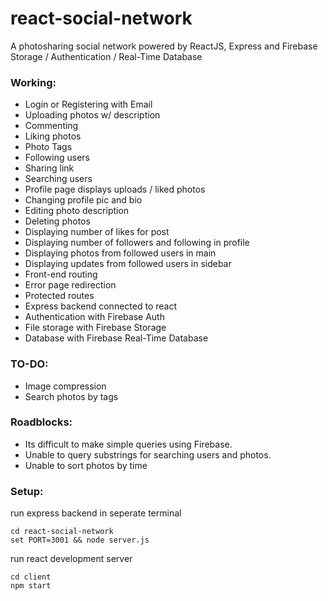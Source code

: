 # react-social-network

A photosharing social network powered by ReactJS, Express and Firebase Storage / Authentication / Real-Time Database

### Working:

- Login or Registering with Email
- Uploading photos w/ description
- Commenting
- Liking photos
- Photo Tags
- Following users
- Sharing link
- Searching users
- Profile page displays uploads / liked photos
- Changing profile pic and bio
- Editing photo description
- Deleting photos
- Displaying number of likes for post
- Displaying number of followers and following in profile
- Displaying photos from followed users in main
- Displaying updates from followed users in sidebar
- Front-end routing
- Error page redirection
- Protected routes
- Express backend connected to react
- Authentication with Firebase Auth
- File storage with Firebase Storage
- Database with Firebase Real-Time Database

### TO-DO:

- Image compression
- Search photos by tags

### Roadblocks:

- Its difficult to make simple queries using Firebase.
- Unable to query substrings for searching users and photos.
- Unable to sort photos by time

### Setup:

run express backend in seperate terminal

```
cd react-social-network
set PORT=3001 && node server.js
```

run react development server

```
cd client
npm start
```
